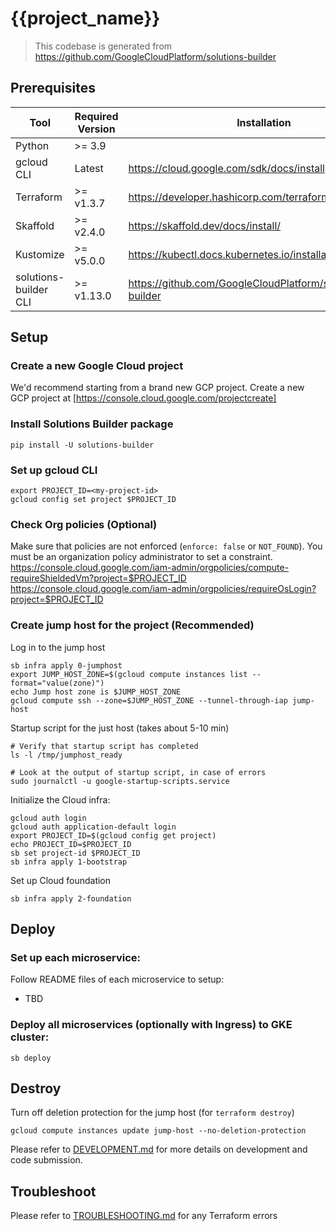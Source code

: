 # {{project_name}}

> This codebase is generated from https://github.com/GoogleCloudPlatform/solutions-builder

## Prerequisites

| Tool                  | Required Version | Installation |
|-----------------------|------------------|---|
| Python                | &gt;= 3.9        | |
| gcloud CLI            | Latest           | https://cloud.google.com/sdk/docs/install |
| Terraform             | &gt;= v1.3.7     | https://developer.hashicorp.com/terraform/downloads |
| Skaffold              | &gt;= v2.4.0     | https://skaffold.dev/docs/install/ |
| Kustomize             | &gt;= v5.0.0     | https://kubectl.docs.kubernetes.io/installation/kustomize/ |
| solutions-builder CLI | &gt;= v1.13.0    | https://github.com/GoogleCloudPlatform/solutions-builder |

## Setup

### Create a new Google Cloud project

We'd recommend starting from a brand new GCP project. Create a new GCP project at [https://console.cloud.google.com/projectcreate]

### Install Solutions Builder package
```
pip install -U solutions-builder
```

### Set up gcloud CLI
```
export PROJECT_ID=<my-project-id>
gcloud config set project $PROJECT_ID
```

### Check Org policies (Optional)
Make sure that policies are not enforced (`enforce: false` or `NOT_FOUND`). You must be an organization policy administrator to set a constraint.
https://console.cloud.google.com/iam-admin/orgpolicies/compute-requireShieldedVm?project=$PROJECT_ID
https://console.cloud.google.com/iam-admin/orgpolicies/requireOsLogin?project=$PROJECT_ID

### Create jump host for the project (Recommended)
Log in to the jump host
```
sb infra apply 0-jumphost
export JUMP_HOST_ZONE=$(gcloud compute instances list --format="value(zone)")
echo Jump host zone is $JUMP_HOST_ZONE
gcloud compute ssh --zone=$JUMP_HOST_ZONE --tunnel-through-iap jump-host
```

Startup script for the just host (takes about 5-10 min)
```
# Verify that startup script has completed
ls -l /tmp/jumphost_ready

# Look at the output of startup script, in case of errors
sudo journalctl -u google-startup-scripts.service
```

Initialize the Cloud infra:
```
gcloud auth login
gcloud auth application-default login
export PROJECT_ID=$(gcloud config get project)
echo PROJECT_ID=$PROJECT_ID
sb set project-id $PROJECT_ID
sb infra apply 1-bootstrap
```

Set up Cloud foundation
```
sb infra apply 2-foundation
```

## Deploy

### Set up each microservice:

Follow README files of each microservice to setup:
- TBD

### Deploy all microservices (optionally with Ingress) to GKE cluster:
```
sb deploy
```

## Destroy
Turn off deletion protection for the jump host (for `terraform destroy`)
```
gcloud compute instances update jump-host --no-deletion-protection
```

Please refer to [DEVELOPMENT.md](docs/DEVELOPMENT.md) for more details on development and code submission.

## Troubleshoot

Please refer to [TROUBLESHOOTING.md](docs/TROUBLESHOOTING.md) for any Terraform errors


